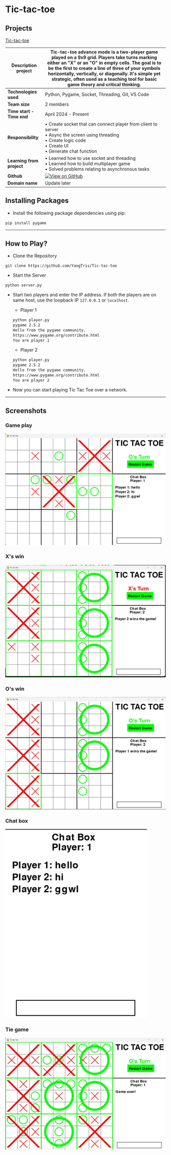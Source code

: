 # Tic-tac-toe
 
## Projects
[Tic-tac-toe](https://github.com/YangTris/Tic-tac-toe) 

|**Description project**|  Tic-tac-toe advance mode is a two-player game played on a 9x9 grid. Players take turns marking either an "X" or an "O" in empty cells. The goal is to be the first to create a line of three of your symbols horizontally, vertically, or diagonally. It's simple yet strategic, often used as a teaching tool for basic game theory and critical thinking. |
|---------------------|----------------|
| **Technologies used** | Python, Pygame, Socket, Threading, Git, VS Code |
| **Team size**         |  2 members |
| **Time start - Time end**         |  April 2024 - Present |
| **Responsibility**      | • Create socket that can connect player from client to server  <br> • Async the screen using threading <br> • Create logic code <br> • Create UI <br> • Generate chat function |
| **Learning from project** | • Learned how to use socket and threading  <br> • Learned how to build multiplayer game <br> • Solved problems relating to asynchronous tasks |
| **Github**              |        [![View on GitHub](https://img.shields.io/badge/GitHub-View_on_GitHub-blue?logo=GitHub)](https://github.com/YangTris/Tic-tac-toe)        |
| **Domain name**              |        Update later        |


## Installing Packages
- Install the following package dependencies using pip:
```ps
pip install pygame
```

---

## How to Play?
- Clone the Repository
```
git clone https://github.com/YangTris/Tic-tac-toe
```

- Start the Server
```
python server.py
```

- Start two players and enter the IP address. If both the players are on same host, use the loopback IP `127.0.0.1` or `localhost`.
    - Player 1
    ```
    python player.py
    pygame 2.5.2
    Hello from the pygame community. https://www.pygame.org/contribute.html
    You are player 1
    ```

    - Player 2
    ```
    python player.py
    pygame 2.5.2
    Hello from the pygame community. https://www.pygame.org/contribute.html
    You are player 2
    ```
- Now you can start playing Tic Tac Toe over a network.

---

## Screenshots
### Game play
![Game play](images/gameplay.png)

### X's win
![X's win](images/player1.png)

### O's win
![O's win](images/player2.png)

### Chat box
![Chat box](images/chatbox.png)

### Tie game
![Tie game](images/tiegame.jpg)

